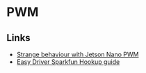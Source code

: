 # PWM

## Links

- [Strange behaviour with Jetson Nano PWM](https://forums.developer.nvidia.com/t/strange-behaviour-with-jetson-nano-devkit-pwm-signal/113004/43)
- [Easy Driver Sparkfun Hookup guide](https://learn.sparkfun.com/tutorials/easy-driver-hook-up-guide?_ga=2.2275250.309312577.1615848976-1184926786.1605949715)
